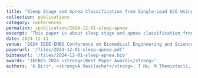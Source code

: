 ```yaml
---
title: "Sleep Stage and Apnea Classification from Single-Lead ECG Using Artificial and Spiking Neural Networks"
collection: publications
category: conferences
permalink: /publication/2024-12-01-sleep-apnea
excerpt: 'This paper is about sleep stage and apnea classification from single-lead ECG using artificial and spiking neural networks.'
date: 2024-12-11
venue: '2024 IEEE-EMBS Conference on Biomedical Engineering and Sciences (IECBES)'
paperurl: '/files/2024-12-01-sleep-apnea.pdf'
bibtexurl: '/files/2024-12-01-sleep-apnea.bib'
awards: 'IECBES 2024 <strong>(Best Paper Award)</strong>'
authors: 'G Biri*, <strong>A Vasilache*</strong>, T Hu, M Themistocli, S Nitzsche, J Juhl, C Erler, S Fuhrhop, W Stork, J Becker'
---
```

